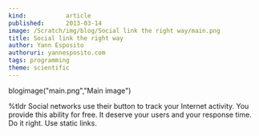```yaml
---
kind:           article
published:      2013-03-14
image: /Scratch/img/blog/Social link the right way/main.png
title: Social link the right way
author: Yann Esposito
authoruri: yannesposito.com
tags: programming
theme: scientific
---
```

blogimage("main.png","Main image")

<div class="intro">

%tldr
Social networks use their button to track your Internet activity.
You provide this ability for free.
It deserve your users and your response time.
Do it right.
Use static links.


</div>
